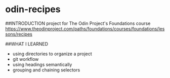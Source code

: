 # odin-recipes
##INTRODUCTION
project for The Odin Project's Foundations course https://www.theodinproject.com/paths/foundations/courses/foundations/lessons/recipes

##WHAT I LEARNED
- using directories to organize a project
- git workflow
- using headings semantically
- grouping and chaining selectors

